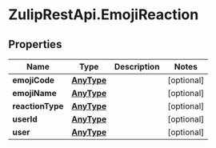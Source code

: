 # ZulipRestApi.EmojiReaction

## Properties

Name | Type | Description | Notes
------------ | ------------- | ------------- | -------------
**emojiCode** | [**AnyType**](.md) |  | [optional] 
**emojiName** | [**AnyType**](.md) |  | [optional] 
**reactionType** | [**AnyType**](.md) |  | [optional] 
**userId** | [**AnyType**](.md) |  | [optional] 
**user** | [**AnyType**](.md) |  | [optional] 


